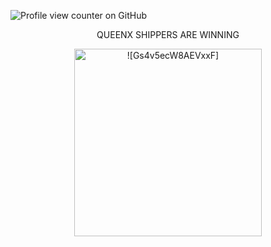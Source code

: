 ![Profile view counter on GitHub](https://komarev.com/ghpvc/?username=PromiseEverlasting&color=bdb38c&style=for-the-badge&label=𝕏)
      <p align="center">
     QUEENX SHIPPERS ARE WINNING 
            <p align="center">
<img width="300" src="https://github.com/user-attachments/assets/6fdbe3dc-afcd-4c9d-ba04-064dbd6d08dc" alt=![Gs4v5ecW8AEVxxF]>



















